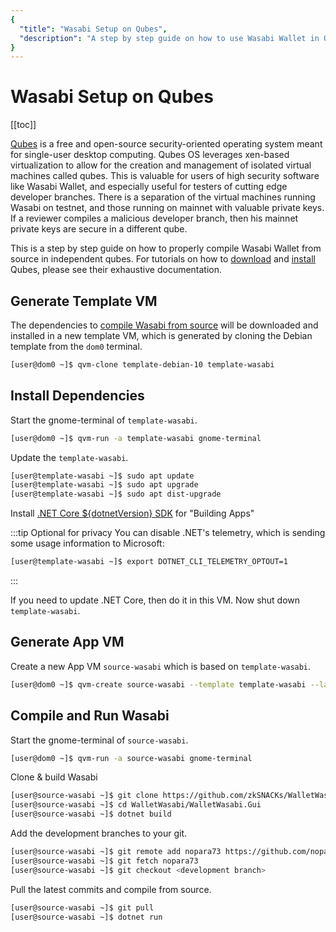 ```yaml
---
{
  "title": "Wasabi Setup on Qubes",
  "description": "A step by step guide on how to use Wasabi Wallet in Qubes OS. This is the Wasabi documentation, an archive of knowledge about the open-source, non-custodial and privacy-focused Bitcoin wallet for desktop."
}
---
```


# Wasabi Setup on Qubes

[[toc]]

[Qubes](https://qubes-os.org/) is a free and open-source security-oriented operating system meant for single-user desktop computing.
Qubes OS leverages xen-based virtualization to allow for the creation and management of isolated virtual machines called qubes.
This is valuable for users of high security software like Wasabi Wallet, and especially useful for testers of cutting edge developer branches.
There is a separation of the virtual machines running Wasabi on testnet, and those running on mainnet with valuable private keys.
If a reviewer compiles a malicious developer branch, then his mainnet private keys are secure in a different qube.

This is a step by step guide on how to properly compile Wasabi Wallet from source in independent qubes.
For tutorials on how to [download](https://www.qubes-os.org/downloads/) and [install](https://www.qubes-os.org/doc/installation-guide/) Qubes, please see their exhaustive documentation.

## Generate Template VM

The dependencies to [compile Wasabi from source](/using-wasabi/BuildSource.md) will be downloaded and installed in a new template VM, which is generated by cloning the Debian template from the `dom0` terminal.

```sh
[user@dom0 ~]$ qvm-clone template-debian-10 template-wasabi
```

## Install Dependencies

Start the gnome-terminal of `template-wasabi`.

```sh
[user@dom0 ~]$ qvm-run -a template-wasabi gnome-terminal
```

Update the `template-wasabi`.

```sh
[user@template-wasabi ~]$ sudo apt update
[user@template-wasabi ~]$ sudo apt upgrade
[user@template-wasabi ~]$ sudo apt dist-upgrade
```

Install [.NET Core ${dotnetVersion} SDK](https://www.microsoft.com/net/download) for "Building Apps"

:::tip Optional for privacy
You can disable .NET's telemetry, which is sending some usage information to Microsoft:

```sh
[user@template-wasabi ~]$ export DOTNET_CLI_TELEMETRY_OPTOUT=1
```
:::

If you need to update .NET Core, then do it in this VM.
Now shut down `template-wasabi`.

## Generate App VM

Create a new App VM `source-wasabi` which is based on `template-wasabi`.

```sh
[user@dom0 ~]$ qvm-create source-wasabi --template template-wasabi --label red
```

## Compile and Run Wasabi

Start the gnome-terminal of `source-wasabi`.

```sh
[user@dom0 ~]$ qvm-run -a source-wasabi gnome-terminal
```

Clone & build Wasabi

```sh
[user@source-wasabi ~]$ git clone https://github.com/zkSNACKs/WalletWasabi.git
[user@source-wasabi ~]$ cd WalletWasabi/WalletWasabi.Gui
[user@source-wasabi ~]$ dotnet build
```

Add the development branches to your git.

```sh
[user@source-wasabi ~]$ git remote add nopara73 https://github.com/nopara73/WalletWasabi
[user@source-wasabi ~]$ git fetch nopara73
[user@source-wasabi ~]$ git checkout <development branch>
```

Pull the latest commits and compile from source.

```sh
[user@source-wasabi ~]$ git pull
[user@source-wasabi ~]$ dotnet run
```
